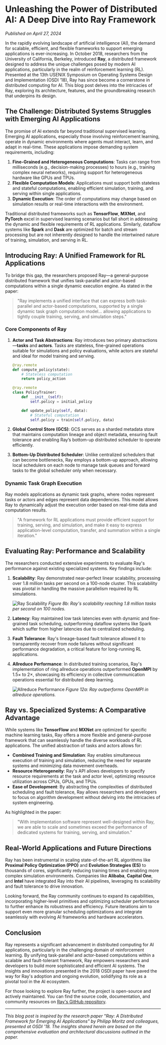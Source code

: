 # Unleashing the Power of Distributed AI: A Deep Dive into Ray Framework

*Published on April 27, 2024*

In the rapidly evolving landscape of artificial intelligence (AI), the demand for scalable, efficient, and flexible frameworks to support emerging applications is ever-increasing. In October 2018, researchers from the University of California, Berkeley, introduced **Ray**, a distributed framework designed to address the unique challenges posed by modern AI applications, particularly in the realm of reinforcement learning (RL). Presented at the 13th USENIX Symposium on Operating Systems Design and Implementation (OSDI ’18), Ray has since become a cornerstone in distributed computing for AI. This blog post delves into the intricacies of Ray, exploring its architecture, features, and the groundbreaking research that underpins its design.

## The Challenge: Distributed Systems Struggles with Emerging AI Applications

The promise of AI extends far beyond traditional supervised learning. Emerging AI applications, especially those involving reinforcement learning, operate in dynamic environments where agents must interact, learn, and adapt in real-time. These applications impose demanding system requirements, including:

1. **Fine-Grained and Heterogeneous Computations**: Tasks can range from milliseconds (e.g., decision-making processes) to hours (e.g., training complex neural networks), requiring support for heterogeneous hardware like GPUs and TPUs.
2. **Flexible Computation Models**: Applications must support both stateless and stateful computations, enabling efficient simulation, training, and serving within single applications.
3. **Dynamic Execution**: The order of computations may change based on simulation results or real-time interactions with the environment.

Traditional distributed frameworks such as **TensorFlow**, **MXNet**, and **PyTorch** excel in supervised learning scenarios but fall short in addressing the dynamic and flexible requirements of RL applications. Similarly, dataflow systems like **Spark** and **Dask** are optimized for batch and stream processing but are not inherently designed to handle the intertwined nature of training, simulation, and serving in RL.

## Introducing Ray: A Unified Framework for RL Applications

To bridge this gap, the researchers proposed Ray—a general-purpose distributed framework that unifies task-parallel and actor-based computations within a single dynamic execution engine. As stated in the paper:

> "Ray implements a unified interface that can express both task-parallel and actor-based computations, supported by a single dynamic task graph computation model... allowing applications to tightly couple training, serving, and simulation steps."

### Core Components of Ray

1. **Actor and Task Abstractions**: Ray introduces two primary abstractions—**tasks** and **actors**. Tasks are stateless, fine-grained operations suitable for simulations and policy evaluations, while actors are stateful and ideal for model training and serving.
   
   ```python
   @ray.remote
   def compute_policy(state):
       # Stateless computation
       return policy_action

   @ray.remote
   class PolicyTrainer:
       def __init__(self):
           self.policy = initial_policy

       def update_policy(self, data):
           # Stateful computation
           self.policy = train(self.policy, data)
   ```

2. **Global Control Store (GCS)**: GCS serves as a sharded metadata store that maintains computation lineage and object metadata, ensuring fault tolerance and enabling Ray’s bottom-up distributed scheduler to operate efficiently.

3. **Bottom-Up Distributed Scheduler**: Unlike centralized schedulers that can become bottlenecks, Ray employs a bottom-up approach, allowing local schedulers on each node to manage task queues and forward tasks to the global scheduler only when necessary.

### Dynamic Task Graph Execution

Ray models applications as dynamic task graphs, where nodes represent tasks or actors and edges represent data dependencies. This model allows Ray to dynamically adjust the execution order based on real-time data and computation results.

> "A framework for RL applications must provide efficient support for training, serving, and simulation, and make it easy to express application-level computation, transfer, and summation within a single iteration."

## Evaluating Ray: Performance and Scalability

The researchers conducted extensive experiments to evaluate Ray's performance against existing specialized systems. Key findings include:

1. **Scalability**: Ray demonstrated near-perfect linear scalability, processing over 1.8 million tasks per second on a 100-node cluster. This scalability was pivotal in handling the massive parallelism required by RL simulations.

   ![Ray Scalability](https://link.to/figure8b.png)
   *Figure 8b: Ray's scalability reaching 1.8 million tasks per second on 100 nodes.*

2. **Latency**: Ray maintained low task latencies even with dynamic and fine-grained task scheduling, outperforming dataflow systems like Spark which suffer from higher latencies due to centralized scheduling.

3. **Fault Tolerance**: Ray's lineage-based fault tolerance allowed it to transparently recover from node failures without significant performance degradation, a critical feature for long-running RL applications.

4. **Allreduce Performance**: In distributed training scenarios, Ray's implementation of ring allreduce operations outperformed **OpenMPI** by 1.5× to 2×, showcasing its efficiency in collective communication operations essential for distributed deep learning.

   ![Allreduce Performance](https://link.to/figure12a.png)
   *Figure 12a: Ray outperforms OpenMPI in allreduce operations.*

## Ray vs. Specialized Systems: A Comparative Advantage

While systems like **TensorFlow** and **MXNet** are optimized for specific machine learning tasks, Ray offers a more flexible and general-purpose framework that can seamlessly handle the diverse workloads of RL applications. The unified abstraction of tasks and actors allows for:

- **Combined Training and Simulation**: Ray enables simultaneous execution of training and simulation, reducing the need for separate systems and minimizing data movement overheads.
- **Resource Heterogeneity**: Ray's API allows developers to specify resource requirements at the task and actor level, optimizing resource utilization across CPUs, GPUs, and TPUs.
- **Ease of Development**: By abstracting the complexities of distributed scheduling and fault tolerance, Ray allows researchers and developers to focus on algorithm development without delving into the intricacies of system engineering.

As highlighted in the paper:

> "With implementation software represent well-designed within Ray, we are able to scale and sometimes exceed the performance of dedicated systems for training, serving, and simulation."

## Real-World Applications and Future Directions

Ray has been instrumental in scaling state-of-the-art RL algorithms like **Proximal Policy Optimization (PPO)** and **Evolution Strategies (ES)** to thousands of cores, significantly reducing training times and enabling more complex simulation environments. Companies like **Alibaba**, **Capital One**, and **Intel** have integrated Ray into their AI pipelines, leveraging its scalability and fault tolerance to drive innovation.

Looking forward, the Ray community continues to expand its capabilities, incorporating higher-level primitives and optimizing scheduler performance to further enhance its robustness and efficiency. Future iterations aim to support even more granular scheduling optimizations and integrate seamlessly with evolving AI frameworks and hardware accelerators.

## Conclusion

Ray represents a significant advancement in distributed computing for AI applications, particularly in the challenging domain of reinforcement learning. By unifying task-parallel and actor-based computations within a scalable and fault-tolerant framework, Ray empowers researchers and developers to build more sophisticated and efficient AI systems. The insights and innovations presented in the 2018 OSDI paper have paved the way for Ray's adoption and ongoing evolution, solidifying its role as a pivotal tool in the AI ecosystem.

For those looking to explore Ray further, the project is open-source and actively maintained. You can find the source code, documentation, and community resources on [Ray's GitHub repository](https://github.com/ray-project/ray).

---

*This blog post is inspired by the research paper "Ray: A Distributed Framework for Emerging AI Applications" by Philipp Moritz and colleagues, presented at OSDI ’18. The insights shared herein are based on the comprehensive evaluation and architectural discussions outlined in the paper.*